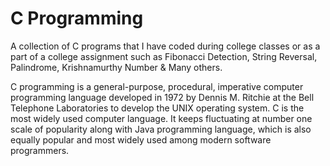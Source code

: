 # C Programming

A collection of C programs that I have coded during college classes or as a part of a college assignment such as Fibonacci Detection, String Reversal, Palindrome, Krishnamurthy Number & Many others.

C programming is a general-purpose, procedural, imperative computer programming language developed in 1972 by Dennis M. Ritchie at the Bell Telephone Laboratories to develop the UNIX operating system. C is the most widely used computer language. It keeps fluctuating at number one scale of popularity along with Java programming language, which is also equally popular and most widely used among modern software programmers.
